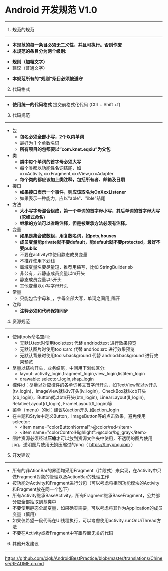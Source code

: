 # Android 开发规范 V1.0

---

 1. 规范的规范
------------------------
 * **本规范的每一条目必须无二义性，并且可执行。否则作废**
 * **本规范的条目分为两个级别:**
  + **规则（加粗文字）**
  + 建议（普通文字）
 * **本规范所有的“规则”条目必须被遵守**
 2. 代码格式 
------------------------
*  **使用统一的代码格式**
 提交前格式化代码 (Ctrl + Shift +f)

3. 代码规范
------------------------
* 包
  + **包名必须全部小写，2个以内单词**
  + 最好为 1 个单数名词
  + **所有项目的包都要以“com.knet.eqxiu”为父包**
* 类
  + **类中每个单词的首字母必须大写**
  + 每个类都以功能性名词结尾，如xxxActivity,xxxFragment,xxxView,xxxAdapter
  + **每个类的都应该加上类注释，包括所有者、邮箱及日期**
* 接口
  + **如果接口表示一个事件，则应该取名为OnXxxListener**
  + 如果表示一种能力，应以"able"、"ible"结尾
* 方法
  + **大小写字母混合组成，第一个单词的首字母小写，其后单词的首字母大写(驼峰式命名)**
  + **继承的方法可以省略注释，但是被继承方法必须有注释。**
* 变量
  + **如果是集合或数组，用复数名词，如pets,houses**
  + **成员变量能private就不要default，能default就不要protected，最好不要public**
  + 不要在activity中使用静态成员变量
  + 不推荐使用下划线
  + 局域变量名要尽量短，推荐用缩写，比如 StringBuilder sb
  + 非公有，非静态成员变量以m开头
  + 静态成员变量以s开头
  + 其他变量以小写字母开头
* 常量
  + 只能包含字母和\_，字母全部大写，单词之间用\_隔开
* 注释
  + **注释必须和代码保持同步**

4. 资源规范
------------------------
* 使用tools命名空间:
  + 无默认text时使用tools:text 代替 andriod:text 进行效果预览
  + 无默认图片时使用tools:src 代替 andriod:src 进行效果预览
  + 无默认背景时使用tools:background 代替 andriod:background 进行效果预览
* 尽量以结构开头，业务结尾，中间用下划线区分:
  + layout: activity\_login,fragment\_login,view\_login,listitem\_login
  + drawable: selector\_login,shap\_login
* 控件id：尽量以对应控件的各单词英文首字母开头，如TextView就以tv开头(tv\_login)，ImageView就以iv开头(iv\_login)，CheckBox就以cb开头(cb\_login)，Button就以btn开头(btn\_login), LinearLayout(ll\_login), RelativeLayout(rl\_login), FrameLayout(fl\_login)等
* 菜单（menu）的id：建议以action开头,如action\_login
* 在主题和Style中定义Button，ImageButton等的点击效果，避免使用selector:
  + \<item name="colorButtonNormal"\>@color/red\</item\><!--正常状态下的颜色  -->
  + \<item name="colorControlHighlight"\>@color/bg_gray\</item\><!--覆盖色，按下的颜色  -->
* 图片资源必须经过**压缩**才可以放到资源文件夹中使用，不透明的图片使用jpg，透明图片使用无损压缩过的png（ https://tinypng.com ）
5. 开发建议
------------------------
* 所有的非AtionBar的界面均采用Fragment（片段式）来实现，在Activity中只做Fragment对象的管理以及ActionBar的处理工作
* 按功能对Activity和Fragment进行分包（可以考虑将相同功能模块的Activity和Fragment放在同一个包下）
* 所有Activity继承BaseActivity，所有Fragment继承BaseFragment，公共部分应全部抽取到基类中
* 不要使用静态全局变量，如果确实需要，可以考虑将其作为Application的成员变量（慎用）
* 如果仅希望一段代码在UI线程执行，可以考虑使用activity.runOnUiThread方法
* 不要在Activity或者Fragment中写跟界面无关的代码
6. 其他开发建议
------------------------
https://github.com/cigk/AndroidBestPractice/blob/master/translations/Chinese/README.cn.md
